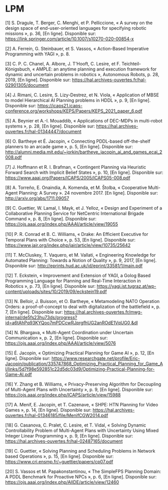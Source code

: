# LPM

[1] S. Dragule, T. Berger, C. Menghi, et P. Pelliccione, « A survey on the design space of end-user-oriented languages for specifying robotic missions », p. 36, [En ligne]. Disponible sur: https://link.springer.com/article/10.1007/s10270-020-00854-x

[2] A. Ferrein, G. Steinbauer, et S. Vassos, « Action-Based Imperative Programming with YAGI », p. 8.

[3] C. P. C. Chanel, A. Albore, J. T’Hooft, C. Lesire, et F. Teichteil-Königsbuch, « AMPLE: an anytime planning and execution framework for dynamic and uncertain problems in robotics », Autonomous Robots, p. 28, 2019, [En ligne]. Disponible sur: https://hal.archives-ouvertes.fr/hal-02901305/document

[4] J. Rimani, C. Lesire, S. Lizy-Destrez, et N. Viola, « Application of MBSE to model Hierarchical AI Planning problems in HDDL », p. 9, [En ligne]. Disponible sur: https://icaps21.icaps-conference.org/workshops/KEPS/Papers/KEPS_2021_paper_6.pdf

[5] A. Beynier et A.-I. Mouaddib, « Applications of DEC-MDPs in multi-robot systems », p. 28, [En ligne]. Disponible sur: https://hal.archives-ouvertes.fr/hal-01344447/document

[6] O. Bartheye et É. Jacopin, « Connecting PDDL-based off-the-shelf planners to an arcade game », p. 5, [En ligne]. Disponible sur: http://alumni.media.mit.edu/~jorkin/bartheye_jacopin_ai_and_games_ecai_2008.pdf

[7] J. Hoffmann et R. I. Brafman, « Contingent Planning via Heuristic Forward Search with Implicit Belief States », p. 10, [En ligne]. Disponible sur: https://www.aaai.org/Papers/ICAPS/2005/ICAPS05-008.pdf

[8] A. Torreño, E. Onaindia, A. Komenda, et M. Štolba, « Cooperative Multi-Agent Planning: A Survey ». 24 novembre 2017. [En ligne]. Disponible sur: http://arxiv.org/abs/1711.09057

[9] C. Guettier, W. Lamal, I. Mayk, et J. Yelloz, « Design and Experiment of a Collaborative Planning Service for NetCentric International Brigade Command », p. 8, [En ligne]. Disponible sur: https://ojs.aaai.org/index.php/AAAI/article/view/19055

[10] P. R. Conrad et B. C. Williams, « Drake: An Eﬃcient Executive for Temporal Plans with Choice », p. 53, [En ligne]. Disponible sur: https://www.jair.org/index.php/jair/article/view/10735/25642

[11] T. McCluskey, T. Vaquero, et M. Vallati, « Engineering Knowledge for Automated Planning: Towards a Notion of Quality », p. 9, 2017, [En ligne]. Disponible sur: http://eprints.hud.ac.uk/id/eprint/33581/1/main.pdf

[12] T. Eckstein, « Improvement and Extension of YAGI, a Golog Based Programming Language for Planning and Real-Time Interaction in Robotics », p. 73, [En ligne]. Disponible sur: https://yagi.ist.tugraz.at/wp-content/uploads/sites/10/2019/09/eckstein19.pdf

[13] N. Belloir, J. Buisson, et O. Bartheye, « Metamodeling NATO Operation Orders: a proof-of-concept to deal with digitalization of the battlefield », p. 7, [En ligne]. Disponible sur: https://hal.archives-ouvertes.fr/mwg-internal/de5fs23hu73ds/progress?id=a6tAhPq93KYQoo7mPDCcwRJprgfhUG2anROdE1VqUG0,&dl

[14] N. Bhargava, « Multi-Agent Coordination under Uncertain Communication », p. 2, [En ligne]. Disponible sur: https://ojs.aaai.org/index.php/AAAI/article/view/5076

[15] É. Jacopin, « Optimizing Practical Planning for Game AI », p. 12, [En ligne]. Disponible sur: https://www.researchgate.net/profile/Eric-Jacopin/publication/335747868_Optimizing_Practical_Planning_for_Game_AI/links/5d7f98e592851c22d5dc03d9/Optimizing-Practical-Planning-for-Game-AI.pdf

[16] Y. Zhang et B. Williams, « Privacy-Preserving Algorithm for Decoupling of Multi-Agent Plans with Uncertainty », p. 9, [En ligne]. Disponible sur: https://ojs.aaai.org/index.php/ICAPS/article/view/15988

[17] A. Menif, E. Jacopin, et T. Cazenave, « SHPE: HTN Planning for Video Games », p. 14, [En ligne]. Disponible sur: https://hal.archives-ouvertes.fr/hal-01346185/file/MenifCGW2014.pdf

[18] G. Casanova, C. Pralet, C. Lesire, et T. Vidal, « Solving Dynamic Controllability Problem of Multi-Agent Plans with Uncertainty Using Mixed Integer Linear Programming », p. 9, [En ligne]. Disponible sur: https://hal.archives-ouvertes.fr/hal-02487165/document

[19] C. Guettier, « Solving Planning and Scheduling Problems in Network based Operations », p. 15, [En ligne]. Disponible sur: https://www.cri.ensmp.fr/~guettier/papers/cp07.pdf

[20] S. Vassos et M. Papakonstantinou, « The SimpleFPS Planning Domain: A PDDL Benchmark for Proactive NPCs », p. 6, [En ligne]. Disponible sur: https://ojs.aaai.org/index.php/AIIDE/article/view/12460

